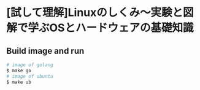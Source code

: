 # [試して理解]Linuxのしくみ〜実験と図解で学ぶOSとハードウェアの基礎知識

## Build image and run
```bash
# image of golang
$ make go
# image of ubuntu
$ make ub
```
